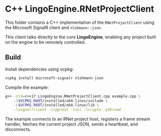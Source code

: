 # C++ LingoEngine.RNetProjectClient

This folder contains a C++ implementation of the `RNetProjectClient` using the Microsoft SignalR client and `nlohmann::json`.

This client talks directly to the core **LingoEngine**, enabling any project built on the engine to be remotely controlled.

## Build

Install dependencies using vcpkg:

```bash
vcpkg install microsoft-signalr nlohmann-json
```

Compile the example:

```bash
g++ -std=c++17 LingoEngine.RNetProjectClient.cpp example.cpp \
    -I$VCPKG_ROOT/installed/x64-linux/include \
    -L$VCPKG_ROOT/installed/x64-linux/lib \
    -lsignalrclient -lcpprest -lssl -lcrypto -pthread
```

The example connects to an RNet project host, registers a frame stream handler, fetches the current project JSON, sends a heartbeat, and disconnects.

